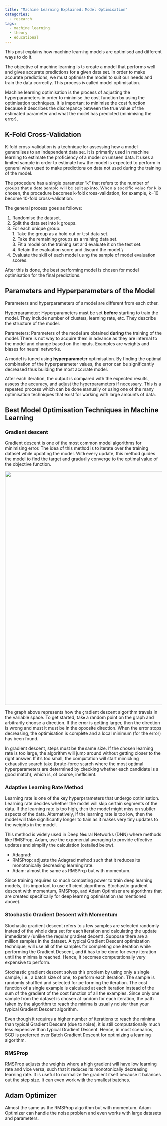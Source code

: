 ```yaml
---
title: "Machine Learning Explained: Model Optimisation"
categories:
  - research
tags:
  - machine learning
  - theory
  - educational
---
```


This post explains how machine learning models are optimised and different ways to do it.

The objective of machine learning is to create a model that performs well and gives accurate predictions for a given data set. In order to make accurate predictions, we must optimise the model to suit our needs and train the data correctly. This process is called model optimisation. 

Machine learning optimisation is the process of adjusting the hyperparameters in order to minimise the cost function by using the optimisation techniques. It is important to minimise the cost function because it describes the discrepancy between the true value of the estimated parameter and what the model has predicted (minimising the error).

## K-Fold Cross-Validation
K-fold cross-validation is a technique for assessing how a model generalises to an independent data set.  It is primarily used in machine learning to estimate the proficiency of a model on unseen data. It uses a limited sample in order to estimate how the model is expected to perform in general when used to make predictions on data not used during the training of the model.

The procedure has a single parameter “k” that refers to the number of groups that a data sample will be split up into. When a specific value for k is chosen, the procedure becomes k-fold cross-validation, for example, k=10 become 10-fold cross-validation.

The general process goes as follows: 
  1.	Randomise the dataset.  
  2.	Split the data set into k groups.  
  3.	For each unique group:  
      1.	Take the group as a hold out or test data set.\
      2.	Take the remaining groups as a training data set.\
      3.	Fit a model on the training set and evaluate it on the test set.\
      4.	Retain the evaluation score and discard the model.\
  4.	Evaluate the skill of each model using the sample of model evaluation scores.
  
After this is done, the best performing model is chosen for model optimisation for the final predictions.

## Parameters and Hyperparameters of the Model
Parameters and hyperparameters of a model are different from each other. 

Hyperparameter: Hyperparameters must be set **before** starting to train the model. They include number of clusters, learning rate, etc. They describe the structure of the model.

Parameters: Parameters of the model are obtained **during** the training of the model. There is not way to acquire them in advance as they are internal to the model and change based on the inputs. Examples are weights and biases for neural networks.  

A model is tuned using **hyperparameter** optimisation. By finding the optimal combination of the hyperparameter values, the error can be significantly decreased thus building the most accurate model.

After each iteration, the output is compared with the expected results, assess the accuracy, and adjust the hyperparameters if necessary. This is a repeated process which can be done manually or using one of the many optimisation techniques that exist for working with large amounts of data.

## Best Model Optimisation Techniques in Machine Learning 
### Gradient descent 
Gradient descent is one of the most common model algorithms for minimising error. The idea of this method is to iterate over the training dataset while updating the model. With every update, this method guides the model to find the target and gradually converge to the optimal value of the objective function.

<div style="text-align:center"><img src="https://lh3.googleusercontent.com/YWGY5PRhm3cEO7gjlt4EYQn3rrgB1ii8mnnO7G5GJ9V8nVZkOXWEafXMYTc3NNNYeZJTEuu4Zcg1cCck8gHS6W-TlcrlPI0vFrQ_XLYGB5oLddUCAgYYvCh4HNN74ixK-WTqdyK6" width="750" /></div>

The graph above represents how the gradient descent algorithm travels in the variable space. To get started, take a random point on the graph and arbitrarily choose a direction. If the error is getting larger, then the direction is wrong and must it must be in the opposite direction. When the error stops decreasing, the optimisation is complete and a local minimum (for the error) has been found.

In gradient descent, steps must be the same size. If the chosen learning rate is too large, the algorithm will jump around without getting closer to the right answer. If it’s too small, the computation will start mimicking exhaustive search take (brute-force search where the most optimal hyperparameters are determined by checking whether each candidate is a good match), which is, of course, inefficient.

### Adaptive Learning Rate Method
Learning rate is one of the key hyperparameters that undergo optimisation. Learning rate decides whether the model will skip certain segments of the data. If the learning rate is too high, then the model might miss on subtler aspects of the data. Alternatively, if the learning rate is too low, then the model will take significantly longer to train as it makes very tiny updates to the weights in the model.

This method is widely used in Deep Neural Networks (DNN) where methods like RMSProp, Adam, use the exponential averaging to provide effective updates and simplify the calculation (detailed below). 
  -	Adagrad: 
  -	RMSProp: adjusts the Adagrad method such that it reduces its monotonically decreasing learning rate.
  -	Adam: almost the same as RMSProp but with momentum.

Since training requires so much computing power to train deep learning models, it is important to use efficient algorithms. Stochastic gradient descent with momentum, RMSProp, and Adam Optimiser are algorithms that are created specifically for deep learning optimisation (as mentioned above).

### Stochastic Gradient Descent with Momentum
Stochastic gradient descent refers to a few samples are selected randomly instead of the whole data set for each iteration and calculating the update immediately (unlike the regular gradient decent). Suppose there are a million samples in the dataset. A typical Gradient Descent optimization technique, will use all of the samples for completing one iteration while performing the Gradient Descent, and it has to be done for every iteration until the minima is reached. Hence, it becomes computationally very expensive to perform.

Stochastic gradient descent solves this problem by using only a single sample, i.e., a batch size of one, to perform each iteration. The sample is randomly shuffled and selected for performing the iteration. The cost function of a single example is calculated at each iteration instead of the sum of the gradient of the cost function of all the examples. Since only one sample from the dataset is chosen at random for each iteration, the path taken by the algorithm to reach the minima is usually noisier than your typical Gradient Descent algorithm.

Even though it requires a higher number of iterations to reach the minima than typical Gradient Descent (due to noise), it is still computationally much less expensive than typical Gradient Descent. Hence, in most scenarios, SGD is preferred over Batch Gradient Descent for optimizing a learning algorithm.

### RMSProp 
RMSProp adjusts the weights where a high gradient will have low learning rate and vice versa, such that it reduces its monotonically decreasing learning rate. It is useful to normalize the gradient itself because it balances out the step size. It can even work with the smallest batches.

## Adam Optimizer
Almost the same as the RMSProp algorithm but with momentum. Adam Optimizer can handle the noise problem and even works with large datasets and parameters.
